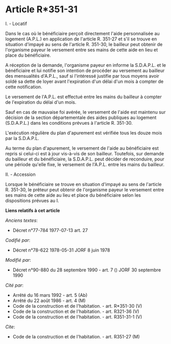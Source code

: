# Article R*351-31

I. - Locatif

Dans le cas où le bénéficiaire perçoit directement l'aide personnalisée au logement (A.P.L.) en application de l'article R.
351-27 et s'il se trouve en situation d'impayé au sens de l'article R. 351-30, le bailleur peut obtenir de l'organisme payeur
le versement entre ses mains de cette aide en lieu et place du bénéficiaire.

A réception de la demande, l'organisme payeur en informe la S.D.A.P.L. et le bénéficiaire et lui notifie son intention de
procéder au versement au bailleur des mensualités d'A.P.L., sauf si l'intéressé justifie par tous moyens avoir soldé sa dette
de loyer avant l'expiration d'un délai d'un mois à compter de cette notification.

Le versement de l'A.P.L. est effectué entre les mains du bailleur à compter de l'expiration du délai d'un mois.

Sauf en cas de mauvaise foi avérée, le versement de l'aide est maintenu sur décision de la section départementale des aides
publiques au logement (S.D.A.P.L.) dans les conditions prévues à l'article R. 351-30.

L'exécution régulière du plan d'apurement est vérifiée tous les douze mois par la S.D.A.P.L.

Au terme du plan d'apurement, le versement de l'aide au bénéficiaire est repris si celui-ci est à jour vis-à-vis de son
bailleur. Toutefois, sur demande du bailleur et du bénéficiaire, la S.D.A.P.L. peut décider de reconduire, pour une période
qu'elle fixe, le versement de l'A.P.L. entre les mains du bailleur.

II. - Accession

Lorsque le bénéficiaire se trouve en situation d'impayé au sens de l'article R. 351-30, le prêteur peut obtenir de
l'organisme payeur le versement entre ses mains de cette aide au lieu et place du bénéficiaire selon les dispositions prévues
au I.

**Liens relatifs à cet article**

_Anciens textes_:

  - Décret n°77-784 1977-07-13 art. 27

_Codifié par_:

  - Décret n°78-622 1978-05-31 JORF 8 juin 1978

_Modifié par_:

  - Décret n°90-880 du 28 septembre 1990 - art. 7 () JORF 30 septembre 1990

_Cité par_:

  - Arrêté du 16 mars 1992 - art. 5 (Ab)
  - Arrêté du 22 août 1986 - art. 4 (M)
  - Code de la construction et de l'habitation. - art. R*351-30 (V)
  - Code de la construction et de l'habitation. - art. R321-36 (V)
  - Code de la construction et de l'habitation. - art. R351-31-1 (V)

_Cite_:

  - Code de la construction et de l'habitation. - art. R351-27 (M)

